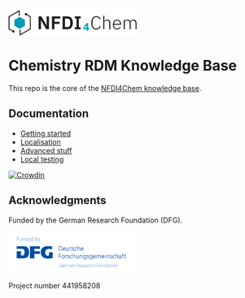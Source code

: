 <img src="./static/img/N4C_logo_navbar_large.svg" alt="N4C logo" width="50%"/>

# Chemistry RDM Knowledge Base

This repo is the core of the [NFDI4Chem knowledge base](https://knowledgebase.nfdi4chem.de).

## Documentation

- [Getting started](./readme/getting_started.md)
- [Localisation](./readme/localisation.md)
- [Advanced stuff](./readme/advanced.md)
- [Local testing](./readme/testing.md)

[![Crowdin](https://badges.crowdin.net/nfdi4chem-knowledge-base/localized.svg)](https://crowdin.com/project/nfdi4chem-knowledge-base)

## Acknowledgments

Funded by the German Research Foundation (DFG).

<img src="./static/img/readme/dfg_logo_schriftzug_blau_foerderung_en.gif" alt="N4C logo" width="50%" />

Project number 441958208
